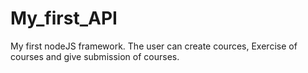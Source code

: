 # My_first_API
My first nodeJS framework. The user can create cources, Exercise of courses and give submission of courses.

